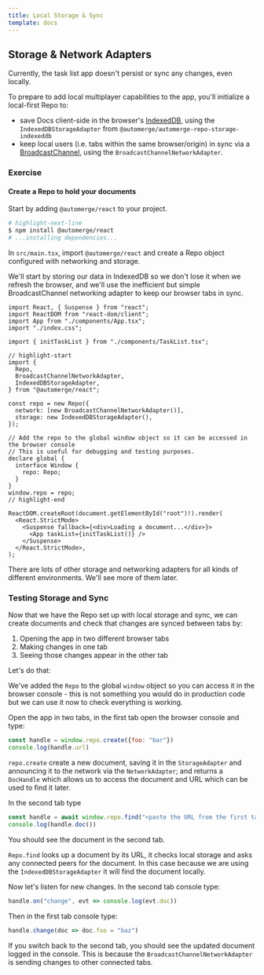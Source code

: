 ```yaml
---
title: Local Storage & Sync
template: docs
---
```


## Storage & Network Adapters

Currently, the task list app doesn't persist or sync any changes, even locally.

To prepare to add local multiplayer capabilities to the app, you'll initialize a local-first Repo to:

- save Docs client-side in the browser's [IndexedDB](https://developer.mozilla.org/en-US/docs/Web/API/IndexedDB_API), using the `IndexedDBStorageAdapter` from `@automerge/automerge-repo-storage-indexeddb`
- keep local users (i.e. tabs within the same browser/origin) in sync via a [BroadcastChannel](https://developer.mozilla.org/en-US/docs/Web/API/Broadcast_Channel_API), using the `BroadcastChannelNetworkAdapter`.

### Exercise

#### Create a Repo to hold your documents

Start by adding `@automerge/react` to your project.

```bash
# highlight-next-line
$ npm install @automerge/react
# ...installing dependencies...
```

In `src/main.tsx`, import `@automerge/react` and create a Repo object configured with networking and storage.

We'll start by storing our data in IndexedDB so we don't lose it when we refresh the browser, and we'll use the inefficient but simple BroadcastChannel networking adapter to keep our browser tabs in sync.

```tsx title="src/main.tsx"
import React, { Suspense } from "react";
import ReactDOM from "react-dom/client";
import App from "./components/App.tsx";
import "./index.css";

import { initTaskList } from "./components/TaskList.tsx";

// highlight-start
import {
  Repo,
  BroadcastChannelNetworkAdapter,
  IndexedDBStorageAdapter,
} from "@automerge/react";

const repo = new Repo({
  network: [new BroadcastChannelNetworkAdapter()],
  storage: new IndexedDBStorageAdapter(),
});

// Add the repo to the global window object so it can be accessed in the browser console
// This is useful for debugging and testing purposes.
declare global {
  interface Window {
    repo: Repo;
  }
}
window.repo = repo;
// highlight-end

ReactDOM.createRoot(document.getElementById("root")!).render(
  <React.StrictMode>
    <Suspense fallback={<div>Loading a document...</div>}>
      <App taskList={initTaskList()} />
    </Suspense>
  </React.StrictMode>,
);
```

There are lots of other storage and networking adapters for all kinds of different environments. We'll see more of them later.

### Testing Storage and Sync

Now that we have the Repo set up with local storage and sync, we can create documents and check that changes are synced between tabs by:

1. Opening the app in two different browser tabs
2. Making changes in one tab
3. Seeing those changes appear in the other tab

Let's do that:

We've added the `Repo` to the global `window` object so you can access it in the browser console - this is not something you would do in production code but we can use it now to check everything is working.

Open the app in two tabs, in the first tab open the browser console and type:

```js
const handle = window.repo.create({foo: "bar"})
console.log(handle.url)
```

`repo.create` create a new document, saving it in the `StorageAdapter` and announcing it to the network via the `NetworkAdapter`; and returns a `DocHandle` which allows us to access the document and URL which can be used to find it later.

In the second tab type

```js
const handle = await window.repo.find("<paste the URL from the first tab here>")
console.log(handle.doc())
```

You should see the document in the second tab.

`Repo.find` looks up a document by its URL, it checks local storage and asks any connected peers for the document. In this case because we are using the `IndexedDBStorageAdapter` it will find the document locally.

Now let's listen for new changes. In the second tab console type:

```js
handle.on("change", evt => console.log(evt.doc))
```

Then in the first tab console type:

```js
handle.change(doc => doc.foo = "baz")
```

If you switch back to the second tab, you should see the updated document logged in the console. This is because the `BroadcastChannelNetworkAdapter` is sending changes to other connected tabs.
